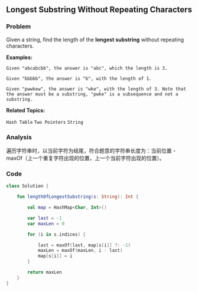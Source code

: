 ## Longest Substring Without Repeating Characters

### Problem

Given a string, find the length of the **longest substring** without repeating characters.

**Examples:**

```
Given "abcabcbb", the answer is "abc", which the length is 3.

Given "bbbbb", the answer is "b", with the length of 1.

Given "pwwkew", the answer is "wke", with the length of 3. Note that the answer must be a substring, "pwke" is a subsequence and not a substring.
```

**Related Topics:**

`Hash Table` `Two Pointers` `String`

### Analysis

遍历字符串时，以当前字符为结尾，符合题意的字符串长度为：当前位置 - maxOf（上一个重复字符出现的位置，上一个当前字符出现的位置）。

### Code

```kotlin
class Solution {

    fun lengthOfLongestSubstring(s: String): Int {

        val map = HashMap<Char, Int>()

        var last = -1
        var maxLen = 0

        for (i in s.indices) {

            last = maxOf(last, map[s[i]] ?: -1)
            maxLen = maxOf(maxLen, i - last)
            map[s[i]] = i
        }

        return maxLen
    }
}
```
